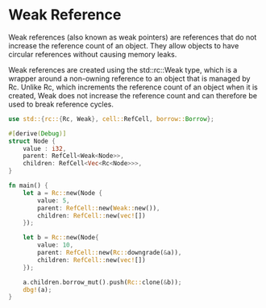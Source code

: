 # Weak Reference
Weak references (also known as weak pointers) are references that do not increase the reference count of an object. They allow objects to have circular references without causing memory leaks.

Weak references are created using the std::rc::Weak type, which is a wrapper around a non-owning reference to an object that is managed by Rc. Unlike Rc, which increments the reference count of an object when it is created, Weak does not increase the reference count and can therefore be used to break reference cycles.

```rust
use std::{rc::{Rc, Weak}, cell::RefCell, borrow::Borrow};

#[derive(Debug)]
struct Node {
    value : i32,
    parent: RefCell<Weak<Node>>,
    children: RefCell<Vec<Rc<Node>>>,
}

fn main() {
    let a = Rc::new(Node {
        value: 5,
        parent: RefCell::new(Weak::new()),
        children: RefCell::new(vec![])
    });

    let b = Rc::new(Node{
        value: 10,
        parent: RefCell::new(Rc::downgrade(&a)),
        children: RefCell::new(vec![])
    });

    a.children.borrow_mut().push(Rc::clone(&b));
    dbg!(a);
}
```
